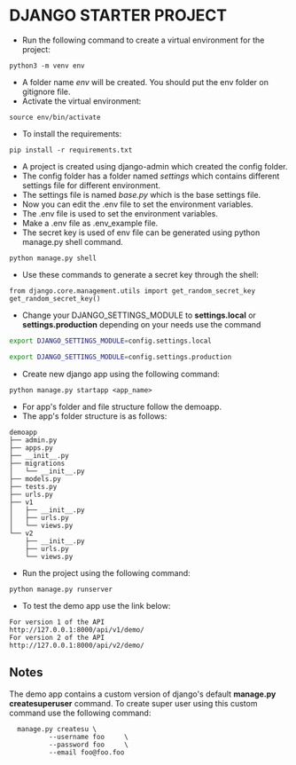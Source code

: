 # DJANGO STARTER PROJECT

- Run the following command to create a virtual environment for the project:

```
python3 -m venv env
```

- A folder name _env_ will be created. You should put the env folder on gitignore file.
- Activate the virtual environment:

```
source env/bin/activate
```

- To install the requirements:

```
pip install -r requirements.txt
```

- A project is created using django-admin which created the config folder.
- The config folder has a folder named _settings_ which contains different settings file for different environment.
- The settings file is named _base.py_ which is the base settings file.
- Now you can edit the .env file to set the environment variables.
- The .env file is used to set the environment variables.
- Make a .env file as .env_example file.
- The secret key is used of env file can be generated using python manage.py shell command.

```
python manage.py shell
```

- Use these commands to generate a secret key through the shell:

```
from django.core.management.utils import get_random_secret_key
get_random_secret_key()
```

- Change your DJANGO_SETTINGS_MODULE to **settings.local** or **settings.production** depending on your needs use the command

```bash
export DJANGO_SETTINGS_MODULE=config.settings.local
```

```bash
export DJANGO_SETTINGS_MODULE=config.settings.production
```

- Create new django app using the following command:

```
python manage.py startapp <app_name>
```

- For app's folder and file structure follow the demoapp.
- The app's folder structure is as follows:

```
demoapp
├── admin.py
├── apps.py
├── __init__.py
├── migrations
│   └── __init__.py
├── models.py
├── tests.py
├── urls.py
├── v1
│   ├── __init__.py
│   ├── urls.py
│   └── views.py
└── v2
    ├── __init__.py
    ├── urls.py
    └── views.py
```

- Run the project using the following command:

```
python manage.py runserver
```

- To test the demo app use the link below:

```
For version 1 of the API
http://127.0.0.1:8000/api/v1/demo/
For version 2 of the API
http://127.0.0.1:8000/api/v2/demo/
```

## Notes

The demo app contains a custom version of django's default **manage.py createsuperuser** command.
To create super user using this custom command use the following command:

```
  manage.py createsu \
          --username foo     \
          --password foo     \
          --email foo@foo.foo
```
